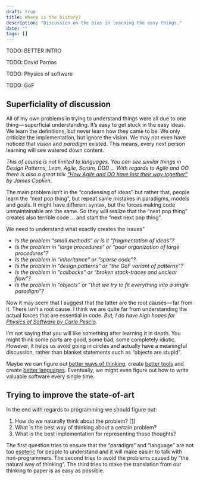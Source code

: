 ```yaml
---
draft: true
title: Where is the history?
description: "Discussion on the bias in learning the easy things."
date: ""
tags: []
---
```


TODO: BETTER INTRO

TODO: David Parnas

TODO: Physics of software

TODO: GoF

## Superficiality of discussion

All of my own problems in trying to understand things were all due to one thing — superficial understanding. It’s easy to get stuck in the easy ideas. We learn the definitions, but never learn how they came to be. We only criticize the implementation, but ignore the vision. We may not even have noticed that _vision_ and _paradigm_ existed. This means, every next person learning will see watered down content.

_This of course is not limited to languages. You can see similar things in Design Patterns, Lean, Agile, Scrum, DDD ... With regards to Agile and OO there is also a great talk_ [_“How Agile and OO have lost their way together”_](https://www.youtube.com/watch?v=DOyNfmqwR98) _by James Coplien._

The main problem isn’t in the “condensing of ideas” but rather that, people learn the “next pop thing”, but repeat same mistakes in paradigms, models and goals. It might have different syntax, but the forces making code unmaintainable are the same. So they will realize that the “next pop thing” creates also terrible code ... and start the “next next pop thing”.

We need to understand what exactly creates the issues”

*   _Is the problem “small methods” or is it “fragmentation of ideas”?_
*   _Is the problem in “large procedures” or “poor organization of large procedures”?_
*   _Is the problem in “inheritance” or ”sparse code”?_
*   _Is the problem in “design patterns” or “the GoF variant of patterns”?_
*   _Is the problem in “callbacks” or “broken stack-traces and unclear flow”?_
*   _Is the problem in “objects” or “that we try to fit everything into a single paradigm”?_

Now it may seem that I suggest that the latter are the root causes — far from it. There isn’t a root cause. I think we are quite far from understanding the actual forces that are essential in code. _But, I do have high hopes for_ [_Physics of Software by Carlo Pescio_](http://www.physicsofsoftware.com/)_._

I’m not saying that you will like something after learning it in depth. You might think some parts are good, some bad, some completely idiotic. However, it helps us avoid going in circles and actually have a meaningful discussion, rather than blanket statements such as “objects are stupid”.

Maybe we can figure out [better ways of thinking](http://worrydream.com/MediaForThinkingTheUnthinkable/note.html), create [better tools](http://handmade.network/) and create [better languages](http://witheve.com/). Eventually, we might even figure out how to write valuable software every single time.

## Trying to improve the state-of-art

In the end with regards to programming we should figure out:

1.  How do we naturally think about the problem? [\[1\]](http://alumni.cs.ucr.edu/~ratana/PaneRatanamahatanaMyers00.pdf)
2.  What is the best way of thinking about a certain problem?
3.  What is the best implementation for representing those thoughts?

The first question tries to ensure that the “paradigm” and “language” are not too [esoteric](http://www.dangermouse.net/esoteric/piet.html) for people to understand and it will make easier to talk with non-programmers. The second tries to avoid the problems caused by “the natural way of thinking”. The third tries to make the translation from our thinking to paper is as easy as possible.